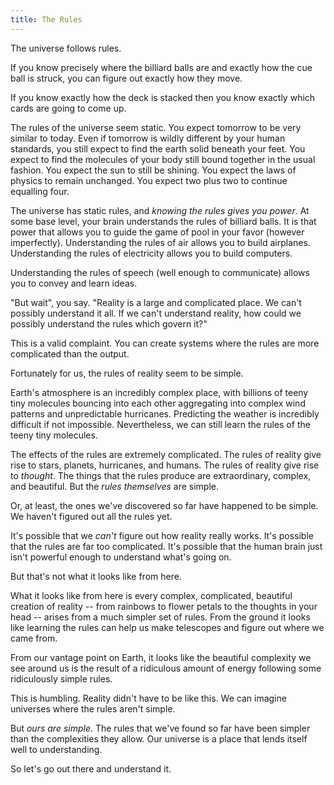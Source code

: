 ```yaml
---
title: The Rules
---
```

The universe follows rules.

If you know precisely where the billiard balls are and exactly how the cue ball is struck, you can figure out exactly how they move.

If you know exactly how the deck is stacked then you know exactly which cards are going to come up.

The rules of the universe seem static. You expect tomorrow to be very similar to today. Even if tomorrow is wildly different by your human standards, you still expect to find the earth solid beneath your feet. You expect to find the molecules of your body still bound together in the usual fashion. You expect the sun to still be shining. You expect the laws of physics to remain unchanged. You expect two plus two to continue equalling four.

The universe has static rules, and *knowing the rules gives you power*. At some base level, your brain understands the rules of billiard balls. It is that power that allows you to guide the game of pool in your favor (however imperfectly). Understanding the rules of air allows you to build airplanes. Understanding the rules of electricity allows you to build computers.

Understanding the rules of speech (well enough to communicate) allows you to convey and learn ideas.

"But wait", you say. "Reality is a large and complicated place. We can't possibly understand it all. If we can't understand reality, how could we possibly understand the rules which govern it?"

This is a valid complaint. You can create systems where the rules are more complicated than the output.

Fortunately for us, the rules of reality seem to be simple.

Earth's atmosphere is an incredibly complex place, with billions of teeny tiny molecules bouncing into each other aggregating into complex wind patterns and unpredictable hurricanes. Predicting the weather is incredibly difficult if not impossible. Nevertheless, we can still learn the rules of the teeny tiny molecules.

The effects of the rules are extremely complicated. The rules of reality give rise to stars, planets, hurricanes, and humans. The rules of reality give rise to *thought*. The things that the rules produce are extraordinary, complex, and beautiful. But the *rules themselves* are simple.

Or, at least, the ones we've discovered so far have happened to be simple. We haven't figured out all the rules yet.

It's possible that we *can't* figure out how reality really works. It's possible that the rules are far too complicated. It's possible that the human brain just isn't powerful enough to understand what's going on.

But that's not what it looks like from here.

What it looks like from here is every complex, complicated, beautiful creation of reality -- from rainbows to flower petals to the thoughts in your head -- arises from a much simpler set of rules. From the ground it looks like learning the rules can help us make telescopes and figure out where we came from.

From our vantage point on Earth, it looks like the beautiful complexity we see around us is the result of a ridiculous amount of energy following some ridiculously simple rules.

This is humbling. Reality didn't have to be like this. We can imagine universes where the rules aren't simple.

But *ours are simple*. The rules that we've found so far have been simpler than the complexities they allow. Our universe is a place that lends itself well to understanding.

So let's go out there and understand it.
